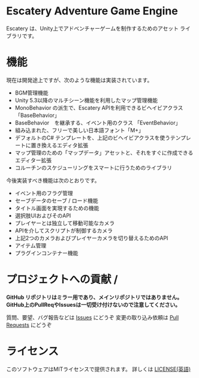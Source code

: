 # Escatery Adventure Game Engine
Escatery は、Unity上でアドベンチャーゲームを制作するためのアセット ライブラリです。



# 機能
現在は開発途上ですが、次のような機能は実装されています。
- BGM管理機能
- Unity 5.3以降のマルチシーン機能を利用したマップ管理機能
- MonoBehavior の派生で、Escatery APIを利用できるビヘイビアクラス 「BaseBehavior」
- BaseBehavior　を継承する、イベント用のクラス 「EventBehavior」
- 組み込まれた、フリーで美しい日本語フォント「M+」
- デフォルトのC# テンプレートを、上記のビヘイビアクラスを使うテンプレートに置き換えるエディタ拡張
- マップ管理のための「マップデータ」アセットと、それをすぐに作成できるエディター拡張
- コルーチンのスケジューリングをスマートに行うためのライブラリ

今後実装すべき機能は次のとおりです。
- イベント用のフラグ管理
- セーブデータのセーブ / ロード機能
- タイトル画面を実現するための機能
- 選択肢UIおよびそのAPI
- プレイヤーとは独立して移動可能なカメラ
- APIを介してスクリプトが制御するカメラ
- 上記2つのカメラおよびプレイヤーカメラを切り替えるためのAPI
- アイテム管理
- プラグインコンテナー機能

# プロジェクトへの貢献 / 
**GitHub リポジトリはミラー用であり、メインリポジトリではありません。 GitHub上のPullReqやIssuesは一切受け付けないので注意してください。**

質問、要望、バグ報告などは [Issues](https://git.surume.tk/Citrine/Escatery/issues) にどうぞ
変更の取り込み依頼は [Pull Requests](https://git.surume.tk/Citrine/Escatery/pulls) にどうぞ

# ライセンス
このソフトウェアはMITライセンスで提供されます。 詳しくは [LICENSE(英語)](LICENSE)